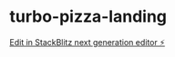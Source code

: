 # turbo-pizza-landing

[Edit in StackBlitz next generation editor ⚡️](https://stackblitz.com/~/github.com/blaicer15/turbo-pizza-landing)